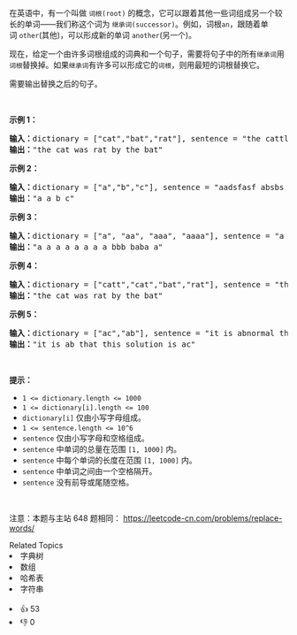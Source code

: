<p>在英语中，有一个叫做&nbsp;<code>词根(root)</code> 的概念，它可以跟着其他一些词组成另一个较长的单词——我们称这个词为&nbsp;<code>继承词(successor)</code>。例如，词根<code>an</code>，跟随着单词&nbsp;<code>other</code>(其他)，可以形成新的单词&nbsp;<code>another</code>(另一个)。</p>

<p>现在，给定一个由许多词根组成的词典和一个句子，需要将句子中的所有<code>继承词</code>用<code>词根</code>替换掉。如果<code>继承词</code>有许多可以形成它的<code>词根</code>，则用最短的词根替换它。</p>

<p>需要输出替换之后的句子。</p>

<p>&nbsp;</p>

<p><strong>示例 1：</strong></p>

<pre>
<strong>输入：</strong>dictionary = ["cat","bat","rat"], sentence = "the cattle was rattled by the battery"
<strong>输出：</strong>"the cat was rat by the bat"
</pre>

<p><strong>示例 2：</strong></p>

<pre>
<strong>输入：</strong>dictionary = ["a","b","c"], sentence = "aadsfasf absbs bbab cadsfafs"
<strong>输出：</strong>"a a b c"
</pre>

<p><strong>示例 3：</strong></p>

<pre>
<strong>输入：</strong>dictionary = ["a", "aa", "aaa", "aaaa"], sentence = "a aa a aaaa aaa aaa aaa aaaaaa bbb baba ababa"
<strong>输出：</strong>"a a a a a a a a bbb baba a"
</pre>

<p><strong>示例 4：</strong></p>

<pre>
<strong>输入：</strong>dictionary = ["catt","cat","bat","rat"], sentence = "the cattle was rattled by the battery"
<strong>输出：</strong>"the cat was rat by the bat"
</pre>

<p><strong>示例 5：</strong></p>

<pre>
<strong>输入：</strong>dictionary = ["ac","ab"], sentence = "it is abnormal that this solution is accepted"
<strong>输出：</strong>"it is ab that this solution is ac"
</pre>

<p>&nbsp;</p>

<p><strong>提示：</strong></p>

<ul> 
 <li><code>1 &lt;= dictionary.length&nbsp;&lt;= 1000</code></li> 
 <li><code>1 &lt;= dictionary[i].length &lt;= 100</code></li> 
 <li><code>dictionary[i]</code>&nbsp;仅由小写字母组成。</li> 
 <li><code>1 &lt;= sentence.length &lt;= 10^6</code></li> 
 <li><code>sentence</code>&nbsp;仅由小写字母和空格组成。</li> 
 <li><code>sentence</code> 中单词的总量在范围 <code>[1, 1000]</code> 内。</li> 
 <li><code>sentence</code> 中每个单词的长度在范围 <code>[1, 1000]</code> 内。</li> 
 <li><code>sentence</code> 中单词之间由一个空格隔开。</li> 
 <li><code>sentence</code>&nbsp;没有前导或尾随空格。</li> 
</ul>

<p>&nbsp;</p>

<p>
 <meta charset="UTF-8" />注意：本题与主站 648&nbsp;题相同：&nbsp;<a href="https://leetcode-cn.com/problems/replace-words/">https://leetcode-cn.com/problems/replace-words/</a></p>

<div><div>Related Topics</div><div><li>字典树</li><li>数组</li><li>哈希表</li><li>字符串</li></div></div><br><div><li>👍 53</li><li>👎 0</li></div>